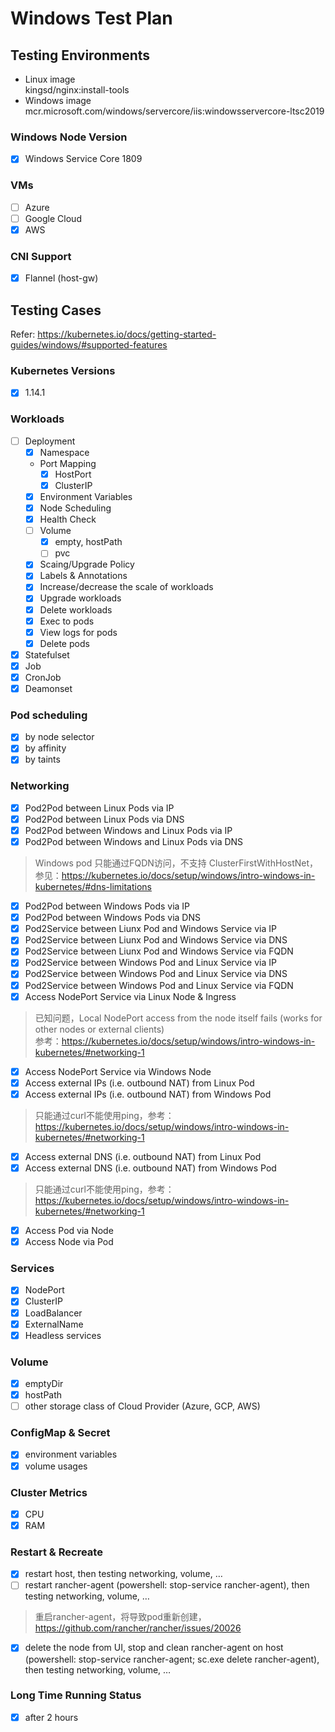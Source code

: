 # Windows Test Plan
 
 
 
## Testing Environments
- Linux image  
	kingsd/nginx:install-tools
- Windows image  
	mcr.microsoft.com/windows/servercore/iis:windowsservercore-ltsc2019
 
### Windows Node Version
- [x] Windows Service Core 1809
 
### VMs
- [ ] Azure
- [ ] Google Cloud
- [x] AWS
 
### CNI Support
- [x] Flannel (host-gw)
 
 
## Testing Cases
Refer: https://kubernetes.io/docs/getting-started-guides/windows/#supported-features
 
### Kubernetes Versions
- [x] 1.14.1
 
### Workloads
- [ ] Deployment
	- [x] Namespace
	- Port Mapping
		- [x] HostPort
		- [x] ClusterIP
	- [x] Environment Variables
	- [x] Node Scheduling
	- [x] Health Check
	- [ ] Volume
		- [x] empty, hostPath
		- [ ] pvc
	- [x] Scaing/Upgrade Policy
	- [x] Labels & Annotations
	- [x] Increase/decrease the scale of workloads
	- [x] Upgrade workloads
	- [x] Delete workloads
	- [x] Exec to pods
	- [x] View logs for pods
	- [x] Delete pods
- [x] Statefulset
- [x] Job
- [x] CronJob
- [x] Deamonset
 
### Pod scheduling
- [x] by node selector
- [x] by affinity
- [x] by taints
 
### Networking
- [x] Pod2Pod between Linux Pods via IP
- [x] Pod2Pod between Linux Pods via DNS
- [x] Pod2Pod between Windows and Linux Pods via IP
- [x] Pod2Pod between Windows and Linux Pods via DNS   
> Windows pod 只能通过FQDN访问，不支持 ClusterFirstWithHostNet，参见：https://kubernetes.io/docs/setup/windows/intro-windows-in-kubernetes/#dns-limitations   

- [x] Pod2Pod between Windows Pods via IP
- [x] Pod2Pod between Windows Pods via DNS
- [x] Pod2Service between Liunx Pod and Windows Service via IP
- [x] Pod2Service between Liunx Pod and Windows Service via DNS
- [x] Pod2Service between Liunx Pod and Windows Service via FQDN
- [x] Pod2Service between Windows Pod and Linux Service via IP
- [x] Pod2Service between Windows Pod and Linux Service via DNS   
- [x] Pod2Service between Windows Pod and Linux Service via FQDN
- [x] Access NodePort Service via Linux Node & Ingress
> 已知问题，Local NodePort access from the node itself fails (works for other nodes or external clients)    
> 参考：https://kubernetes.io/docs/setup/windows/intro-windows-in-kubernetes/#networking-1   

- [x] Access NodePort Service via Windows Node
- [x] Access external IPs (i.e. outbound NAT) from Linux Pod
- [x] Access external IPs (i.e. outbound NAT) from Windows Pod   
> 只能通过curl不能使用ping，参考：https://kubernetes.io/docs/setup/windows/intro-windows-in-kubernetes/#networking-1   
- [x] Access external DNS (i.e. outbound NAT) from Linux Pod
- [x] Access external DNS (i.e. outbound NAT) from Windows Pod   
> 只能通过curl不能使用ping，参考：https://kubernetes.io/docs/setup/windows/intro-windows-in-kubernetes/#networking-1     
- [x] Access Pod via Node
- [x] Access Node via Pod

### Services
- [x] NodePort
- [x] ClusterIP
- [x] LoadBalancer
- [x] ExternalName
- [x] Headless services

### Volume
- [x] emptyDir
- [x] hostPath
- [ ] other storage class of Cloud Provider (Azure, GCP, AWS)
 
### ConfigMap & Secret
- [x] environment variables
- [x] volume usages
 
### Cluster Metrics
- [x] CPU
- [x] RAM
 
### Restart & Recreate
- [x] restart host, then testing networking, volume, …
- [ ] restart rancher-agent (powershell: stop-service rancher-agent), then testing networking, volume, …   
> 重启rancher-agent，将导致pod重新创建，https://github.com/rancher/rancher/issues/20026   

- [x] delete the node from UI, stop and clean rancher-agent on host (powershell: stop-service rancher-agent; sc.exe delete rancher-agent), then testing networking, volume, …
 
### Long Time Running Status
- [x] after 2 hours

